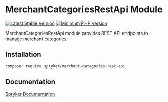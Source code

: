 # MerchantCategoriesRestApi Module
[![Latest Stable Version](https://poser.pugx.org/spryker/merchant-categories-rest-api/v/stable.svg)](https://packagist.org/packages/spryker/merchant-categories-rest-api)
[![Minimum PHP Version](https://img.shields.io/badge/php-%3E%3D%207.3-8892BF.svg)](https://php.net/)

MerchantCategoriesRestApi module provides REST API endpoints to manage merchant categories.

## Installation

```
composer require spryker/merchant-categories-rest-api
```

## Documentation

[Spryker Documentation](https://documentation.spryker.com/module_guide/overview.htm)
